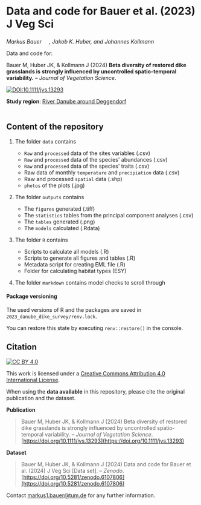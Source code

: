 # Data and code for Bauer et al. (2023) J Veg Sci

_Markus Bauer <a href="https://orcid.org/0000-0001-5372-4174"><img src="https://info.orcid.org/wp-content/uploads/2019/11/orcid_16x16.png" width="16" height = "16"></a>, Jakob K. Huber, and Johannes Kollmann <a href="https://orcid.org/0000-0002-4990-3636"><img src="https://info.orcid.org/wp-content/uploads/2019/11/orcid_16x16.png" width="16" height = "16"></a>_  

Data and code for:

Bauer M, Huber JK, & Kollmann J (2024) __Beta diversity of restored dike grasslands is strongly influenced by uncontrolled spatio-temporal variability.__ &ndash; _Journal of Vegetation Science_.

[![DOI:10.1111/jvs.13293](http://img.shields.io/badge/DOI-10.32942/X2959J-informational.svg)](https://doi.org/10.1111/jvs.13293)

**Study region**: [River Danube around Deggendorf](https://www.openstreetmap.org/#map=11/48.8127/12.9790)
<br>
<br>
## Content of the repository

1. The folder `data` contains  
    * `Raw` and `processed` data of the sites variables (.csv) 
    * `Raw` and `processed` data of the species' abundances (.csv) 
    * `Raw` and `processed` data of the species' traits (.csv)
    * Raw data of monthly `temperature` and `precipiation` data (.csv)
    * Raw and processed `spatial` data (.shp)
    * `photos` of the plots (.jpg)
    
2. The folder `outputs` contains  
    * The `figures` generated (.tiff)
    * The `statistics` tables from the principal component analyses (.csv)
    * The `tables` generated (.png)
    * The `models` calculated (.Rdata)
    
3. The folder `R` contains  
    * Scripts to calculate all models (.R)
    * Scripts to generate all figures and tables (.R)
    * Metadata script for creating EML file (.R)
    * Folder for calculating habitat types (ESY)
    
4. The folder `markdown` contains model checks to scroll through

#### Package versioning

The used versions of R and the packages are saved in `2023_danube_dike_survey/renv.lock`.

You can restore this state by executing `renv::restore()` in the console.

## Citation

[![CC BY 4.0][cc-by-shield]][cc-by]

This work is licensed under a
[Creative Commons Attribution 4.0 International License][cc-by].

[cc-by]: http://creativecommons.org/licenses/by/4.0/
[cc-by-shield]: https://img.shields.io/badge/License-CC%20BY%204.0-lightgrey.svg


When using the __data available__ in this repository, please cite the original publication and the dataset.  

__Publication__

> Bauer M, Huber JK, & Kollmann J (2024) Beta diversity of restored dike grasslands is strongly influenced by uncontrolled spatio-temporal variability. &ndash; *Journal of Vegetation Science*. [https://doi.org/10.1111/jvs.13293](https://doi.org/10.1111/jvs.13293)

__Dataset__

> Bauer M, Huber JK, & Kollmann J (2024) Data and code for Bauer et al. (2024) J Veg Sci [Data set]. &ndash; *Zenodo*. [https://doi.org/10.5281/zenodo.6107806](https://doi.org/10.5281/zenodo.6107806)

Contact markus1.bauer@tum.de for any further information.  
